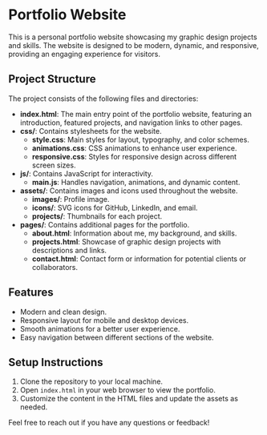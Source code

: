 # Portfolio Website

This is a personal portfolio website showcasing my graphic design projects and skills. The website is designed to be modern, dynamic, and responsive, providing an engaging experience for visitors.

## Project Structure

The project consists of the following files and directories:

- **index.html**: The main entry point of the portfolio website, featuring an introduction, featured projects, and navigation links to other pages.
- **css/**: Contains stylesheets for the website.
  - **style.css**: Main styles for layout, typography, and color schemes.
  - **animations.css**: CSS animations to enhance user experience.
  - **responsive.css**: Styles for responsive design across different screen sizes.
- **js/**: Contains JavaScript for interactivity.
  - **main.js**: Handles navigation, animations, and dynamic content.
- **assets/**: Contains images and icons used throughout the website.
  - **images/**: Profile image.
  - **icons/**: SVG icons for GitHub, LinkedIn, and email.
  - **projects/**: Thumbnails for each project.
- **pages/**: Contains additional pages for the portfolio.
  - **about.html**: Information about me, my background, and skills.
  - **projects.html**: Showcase of graphic design projects with descriptions and links.
  - **contact.html**: Contact form or information for potential clients or collaborators.

## Features

- Modern and clean design.
- Responsive layout for mobile and desktop devices.
- Smooth animations for a better user experience.
- Easy navigation between different sections of the website.

## Setup Instructions

1. Clone the repository to your local machine.
2. Open `index.html` in your web browser to view the portfolio.
3. Customize the content in the HTML files and update the assets as needed.

Feel free to reach out if you have any questions or feedback!
